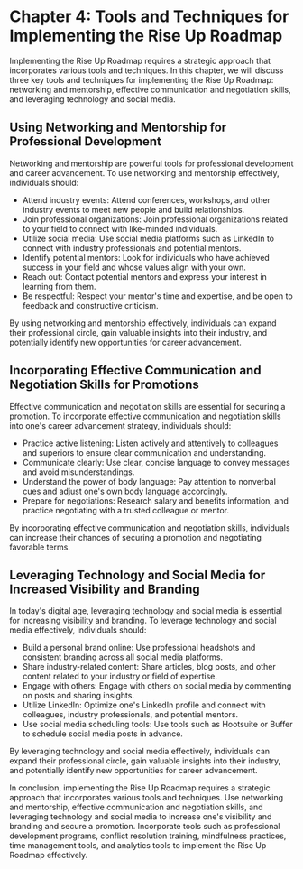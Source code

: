 Chapter 4: Tools and Techniques for Implementing the Rise Up Roadmap
====================================================================

Implementing the Rise Up Roadmap requires a strategic approach that incorporates various tools and techniques. In this chapter, we will discuss three key tools and techniques for implementing the Rise Up Roadmap: networking and mentorship, effective communication and negotiation skills, and leveraging technology and social media.

Using Networking and Mentorship for Professional Development
------------------------------------------------------------

Networking and mentorship are powerful tools for professional development and career advancement. To use networking and mentorship effectively, individuals should:

* Attend industry events: Attend conferences, workshops, and other industry events to meet new people and build relationships.
* Join professional organizations: Join professional organizations related to your field to connect with like-minded individuals.
* Utilize social media: Use social media platforms such as LinkedIn to connect with industry professionals and potential mentors.
* Identify potential mentors: Look for individuals who have achieved success in your field and whose values align with your own.
* Reach out: Contact potential mentors and express your interest in learning from them.
* Be respectful: Respect your mentor's time and expertise, and be open to feedback and constructive criticism.

By using networking and mentorship effectively, individuals can expand their professional circle, gain valuable insights into their industry, and potentially identify new opportunities for career advancement.

Incorporating Effective Communication and Negotiation Skills for Promotions
---------------------------------------------------------------------------

Effective communication and negotiation skills are essential for securing a promotion. To incorporate effective communication and negotiation skills into one's career advancement strategy, individuals should:

* Practice active listening: Listen actively and attentively to colleagues and superiors to ensure clear communication and understanding.
* Communicate clearly: Use clear, concise language to convey messages and avoid misunderstandings.
* Understand the power of body language: Pay attention to nonverbal cues and adjust one's own body language accordingly.
* Prepare for negotiations: Research salary and benefits information, and practice negotiating with a trusted colleague or mentor.

By incorporating effective communication and negotiation skills, individuals can increase their chances of securing a promotion and negotiating favorable terms.

Leveraging Technology and Social Media for Increased Visibility and Branding
----------------------------------------------------------------------------

In today's digital age, leveraging technology and social media is essential for increasing visibility and branding. To leverage technology and social media effectively, individuals should:

* Build a personal brand online: Use professional headshots and consistent branding across all social media platforms.
* Share industry-related content: Share articles, blog posts, and other content related to your industry or field of expertise.
* Engage with others: Engage with others on social media by commenting on posts and sharing insights.
* Utilize LinkedIn: Optimize one's LinkedIn profile and connect with colleagues, industry professionals, and potential mentors.
* Use social media scheduling tools: Use tools such as Hootsuite or Buffer to schedule social media posts in advance.

By leveraging technology and social media effectively, individuals can expand their professional circle, gain valuable insights into their industry, and potentially identify new opportunities for career advancement.

In conclusion, implementing the Rise Up Roadmap requires a strategic approach that incorporates various tools and techniques. Use networking and mentorship, effective communication and negotiation skills, and leveraging technology and social media to increase one's visibility and branding and secure a promotion. Incorporate tools such as professional development programs, conflict resolution training, mindfulness practices, time management tools, and analytics tools to implement the Rise Up Roadmap effectively.
